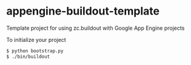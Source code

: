 appengine-buildout-template
===========================

Template project for using zc.buildout with Google App Engine projects


To initialize your project

```sh
$ python bootstrap.py
$ ./bin/buildout
```
